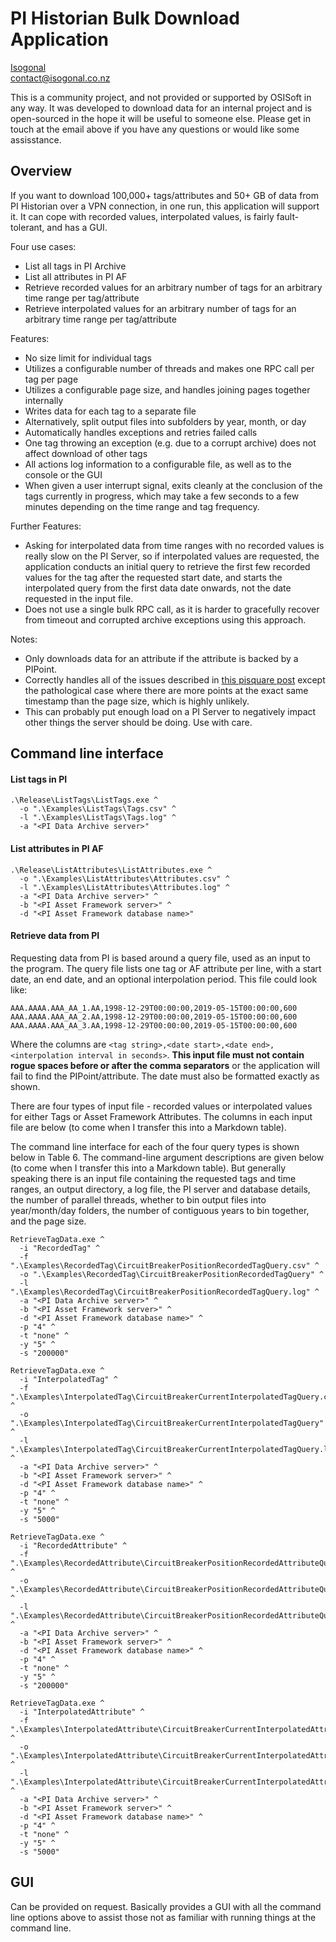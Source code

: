# PI Historian Bulk Download Application #

[Isogonal](https://isogonal.co.nz)  
contact@isogonal.co.nz

This is a community project, and not provided or supported by OSISoft in any way. It was developed to download data for an internal project and is open-sourced in the hope it will be useful to someone else. Please get in touch at the email above if you have any questions or would like some assisstance.

## Overview

If you want to download 100,000+ tags/attributes and 50+ GB of data from PI Historian over a VPN connection, in one run, this application will support it. It can cope with recorded values, interpolated values, is fairly fault-tolerant, and has a GUI.

Four use cases:

* List all tags in PI Archive
* List all attributes in PI AF
* Retrieve recorded values for an arbitrary number of tags for an arbitrary time range per tag/attribute
* Retrieve interpolated values for an arbitrary number of tags for an arbitrary time range per tag/attribute

Features:

* No size limit for individual tags
* Utilizes a configurable number of threads and makes one RPC call per tag per page
* Utilizes a configurable page size, and handles joining pages together internally
* Writes data for each tag to a separate file
* Alternatively, split output files into subfolders by year, month, or day
* Automatically handles exceptions and retries failed calls
* One tag throwing an exception (e.g. due to a corrupt archive) does not affect download of other tags
* All actions log information to a configurable file, as well as to the console or the GUI
* When given a user interrupt signal, exits cleanly at the conclusion of the tags currently in progress, which may take a few seconds to a few minutes depending on the time range and tag frequency. 

Further Features:

* Asking for interpolated data from time ranges with no recorded values is really slow on the PI Server, so if interpolated values are requested, the application conducts an initial query to retrieve the first few recorded values for the tag after the requested start date, and starts the interpolated query from the first data date onwards, not the date requested in the input file.
* Does not use a single bulk RPC call, as it is harder to gracefully recover from timeout and corrupted archive exceptions using this approach.

Notes:

* Only downloads data for an attribute if the attribute is backed by a PIPoint.
* Correctly handles all of the issues described in [this pisquare post](https://pisquare.osisoft.com/thread/40099-deep-dive-explaining-custom-getlargerecordedvalues-as-a-workaround-to-arcmaxcollect) except the pathological case where there are more points at the exact same timestamp than the page size, which is highly unlikely.
* This can probably put enough load on a PI Server to negatively impact other things the server should be doing. Use with care. 

## Command line interface

#### List tags in PI

```
.\Release\ListTags\ListTags.exe ^
  -o ".\Examples\ListTags\Tags.csv" ^
  -l ".\Examples\ListTags\Tags.log" ^
  -a "<PI Data Archive server>"
```

#### List attributes in PI AF

```
.\Release\ListAttributes\ListAttributes.exe ^
  -o ".\Examples\ListAttributes\Attributes.csv" ^
  -l ".\Examples\ListAttributes\Attributes.log" ^
  -a "<PI Data Archive server>" ^
  -b "<PI Asset Framework server>" ^
  -d "<PI Asset Framework database name>"
```

#### Retrieve data from PI

Requesting data from PI is based around a query file, used as an input to the program. The query file lists one tag or AF attribute per line, with a start date, an end date, and an optional interpolation period. This file could look like:

```
AAA.AAAA.AAA_AA_1.AA,1998-12-29T00:00:00,2019-05-15T00:00:00,600
AAA.AAAA.AAA_AA_2.AA,1998-12-29T00:00:00,2019-05-15T00:00:00,600
AAA.AAAA.AAA_AA_3.AA,1998-12-29T00:00:00,2019-05-15T00:00:00,600
```

Where the columns are `<tag string>,<date start>,<date end>,<interpolation interval in seconds>`. **This input file must not contain rogue spaces before or after the comma separators** or the application will fail to find the PIPoint/attribute. The date must also be formatted exactly as shown.

There are four types of input file - recorded values or interpolated values for either Tags or Asset Framework Attributes. The columns in each input file are below (to come when I transfer this into a Markdown table).

The command line interface for each of the four query types is shown below in Table 6. The command-line argument descriptions are given below (to come when I transfer this into a Markdown table). But generally speaking there is an input file containing the requested tags and time ranges, an output directory, a log file, the PI server and database details, the number of parallel threads, whether to bin output files into year/month/day folders, the number of contiguous years to bin together, and the page size. 

```
RetrieveTagData.exe ^
  -i "RecordedTag" ^
  -f ".\Examples\RecordedTag\CircuitBreakerPositionRecordedTagQuery.csv" ^
  -o ".\Examples\RecordedTag\CircuitBreakerPositionRecordedTagQuery" ^
  -l ".\Examples\RecordedTag\CircuitBreakerPositionRecordedTagQuery.log" ^
  -a "<PI Data Archive server>" ^
  -b "<PI Asset Framework server>" ^
  -d "<PI Asset Framework database name>" ^
  -p "4" ^
  -t "none" ^
  -y "5" ^
  -s "200000"
```

```
RetrieveTagData.exe ^
  -i "InterpolatedTag" ^
  -f ".\Examples\InterpolatedTag\CircuitBreakerCurrentInterpolatedTagQuery.csv" ^
  -o ".\Examples\InterpolatedTag\CircuitBreakerCurrentInterpolatedTagQuery" ^
  -l ".\Examples\InterpolatedTag\CircuitBreakerCurrentInterpolatedTagQuery.log" ^
  -a "<PI Data Archive server>" ^
  -b "<PI Asset Framework server>" ^
  -d "<PI Asset Framework database name>" ^
  -p "4" ^
  -t "none" ^
  -y "5" ^
  -s "5000"
```

```
RetrieveTagData.exe ^
  -i "RecordedAttribute" ^
  -f ".\Examples\RecordedAttribute\CircuitBreakerPositionRecordedAttributeQuery.csv" ^
  -o ".\Examples\RecordedAttribute\CircuitBreakerPositionRecordedAttributeQuery" ^
  -l ".\Examples\RecordedAttribute\CircuitBreakerPositionRecordedAttributeQuery.log" ^
  -a "<PI Data Archive server>" ^
  -b "<PI Asset Framework server>" ^
  -d "<PI Asset Framework database name>" ^
  -p "4" ^
  -t "none" ^
  -y "5" ^
  -s "200000"
```  

```
RetrieveTagData.exe ^
  -i "InterpolatedAttribute" ^
  -f ".\Examples\InterpolatedAttribute\CircuitBreakerCurrentInterpolatedAttributeQuery.csv" ^
  -o ".\Examples\InterpolatedAttribute\CircuitBreakerCurrentInterpolatedAttributeQuery" ^
  -l ".\Examples\InterpolatedAttribute\CircuitBreakerCurrentInterpolatedAttributeQuery.log" ^
  -a "<PI Data Archive server>" ^
  -b "<PI Asset Framework server>" ^
  -d "<PI Asset Framework database name>" ^
  -p "4" ^
  -t "none" ^
  -y "5" ^
  -s "5000"
```

## GUI

Can be provided on request. Basically provides a GUI with all the command line options above to assist those not as familiar with running things at the command line.
